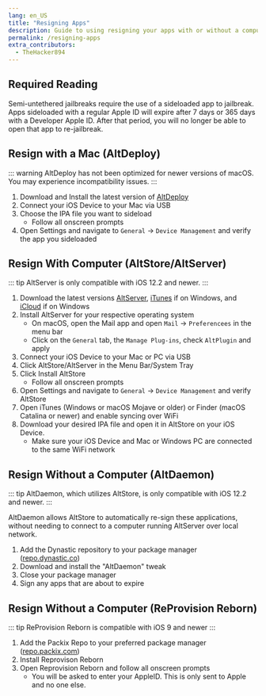 ```yaml
---
lang: en_US
title: "Resigning Apps"
description: Guide to using resigning your apps with or without a computer
permalink: /resigning-apps
extra_contributors:
  - TheHacker894
---
```


## Required Reading

Semi-untethered jailbreaks require the use of a sideloaded app to jailbreak. Apps sideloaded with a regular Apple ID will expire after 7 days or 365 days with a Developer Apple ID. After that period, you will no longer be able to open that app to re-jailbreak.

## Resign with a Mac (AltDeploy)

::: warning
AltDeploy has not been optimized for newer versions of macOS. You may experience incompatibility issues.
:::

1. Download and Install the latest version of [AltDeploy](https://github.com/pixelomer/AltDeploy/releases)
1. Connect your iOS Device to  your Mac via USB
1. Choose the IPA file you want to sideload
    - Follow all onscreen prompts
1. Open Settings and navigate to `General` -> `Device Management` and verify the app you sideloaded

## Resign With Computer (AltStore/AltServer)

::: tip
AltServer is only compatible with iOS 12.2 and newer.
:::

1. Download the latest versions [AltServer](http://altstore.io/), [iTunes](https://www.apple.com/itunes/download/win32) if on Windows, and [iCloud](https://secure-appldnld.apple.com/windows/061-91601-20200323-974a39d0-41fc-4761-b571-318b7d9205ed/iCloudSetup.exe) if on Windows
1. Install AltServer for your respective operating system
    - On macOS, open the Mail app and open `Mail` -> `Preferencees` in the menu bar
    - Click on the `General` tab, the `Manage Plug-ins`, check `AltPlugin` and apply
1. Connect your iOS Device to your Mac or PC via USB
1. Click AltStore/AltServer in the Menu Bar/System Tray
1. Click Install AltStore
    - Follow all onscreen prompts
1. Open Settings and navigate to `General` -> `Device Management` and verify AltStore
1. Open iTunes (Windows or macOS Mojave or older) or Finder (macOS Catalina or newer) and enable syncing over WiFi
1. Download your desired IPA file and open it in AltStore on your iOS Device.
    - Make sure your iOS Device and Mac or Windows PC are connected to the same WiFi network

## Resign Without a Computer (AltDaemon)

::: tip
AltDaemon, which utilizes AltStore, is only compatible with iOS 12.2 and newer.
:::

AltDaemon allows AltStore to automatically re-sign these applications, without needing to connect to a computer running AltServer over local network.

1. Add the Dynastic repository to your package manager ([repo.dynastic.co](https://repo.dynastic.co/))
1. Download and install the "AltDaemon" tweak
1. Close your package manager
1. Sign any apps that are about to expire

## Resign Without a Computer (ReProvision Reborn)

::: tip
ReProvision Reborn is compatible with iOS 9 and newer
:::

1. Add the Packix Repo to your preferred package manager ([repo.packix.com](https://repo.packix.com/))
1. Install Reprovison Reborn
1. Open Reprovision Reborn and follow all onscreen prompts
    - You will be asked to enter your AppleID. This is only sent to Apple and no one else.